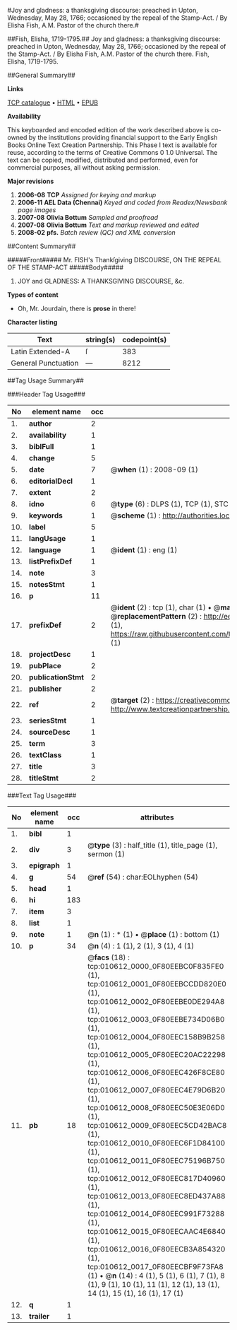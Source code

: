 #Joy and gladness: a thanksgiving discourse: preached in Upton, Wednesday, May 28, 1766; occasioned by the repeal of the Stamp-Act. / By Elisha Fish, A.M. Pastor of the church there.#

##Fish, Elisha, 1719-1795.##
Joy and gladness: a thanksgiving discourse: preached in Upton, Wednesday, May 28, 1766; occasioned by the repeal of the Stamp-Act. / By Elisha Fish, A.M. Pastor of the church there.
Fish, Elisha, 1719-1795.

##General Summary##

**Links**

[TCP catalogue](http://www.ota.ox.ac.uk/tcp/)  • 
[HTML](http://tei.it.ox.ac.uk/tcp/Texts-HTML/free/N08/N08310.html)  • 
[EPUB](http://tei.it.ox.ac.uk/tcp/Texts-EPUB/free/N08/N08310.epub)

**Availability**

This keyboarded and encoded edition of the
	       work described above is co-owned by the institutions
	       providing financial support to the Early English Books
	       Online Text Creation Partnership. This Phase I text is
	       available for reuse, according to the terms of Creative
	       Commons 0 1.0 Universal. The text can be copied,
	       modified, distributed and performed, even for
	       commercial purposes, all without asking permission.

**Major revisions**

1. __2006-08__ __TCP__ *Assigned for keying and markup*
1. __2006-11__ __AEL Data (Chennai)__ *Keyed and coded from Readex/Newsbank page images*
1. __2007-08__ __Olivia Bottum__ *Sampled and proofread*
1. __2007-08__ __Olivia Bottum__ *Text and markup reviewed and edited*
1. __2008-02__ __pfs.__ *Batch review (QC) and XML conversion*

##Content Summary##

#####Front#####
Mr. FISH's Thankſgiving DISCOURSE, ON THE REPEAL OF THE STAMP-ACT
#####Body#####

1. JOY and GLADNESS: A THANKSGIVING DISCOURSE, &c.

**Types of content**

  * Oh, Mr. Jourdain, there is **prose** in there!

**Character listing**


|Text|string(s)|codepoint(s)|
|---|---|---|
|Latin Extended-A|ſ|383|
|General Punctuation|—|8212|

##Tag Usage Summary##

###Header Tag Usage###

|No|element name|occ|attributes|
|---|---|---|---|
|1.|__author__|2||
|2.|__availability__|1||
|3.|__biblFull__|1||
|4.|__change__|5||
|5.|__date__|7| @__when__ (1) : 2008-09 (1)|
|6.|__editorialDecl__|1||
|7.|__extent__|2||
|8.|__idno__|6| @__type__ (6) : DLPS (1), TCP (1), STC (1), NOTIS (1), IMAGE-SET (1), EVANS-CITATION (1)|
|9.|__keywords__|1| @__scheme__ (1) : http://authorities.loc.gov/ (1)|
|10.|__label__|5||
|11.|__langUsage__|1||
|12.|__language__|1| @__ident__ (1) : eng (1)|
|13.|__listPrefixDef__|1||
|14.|__note__|3||
|15.|__notesStmt__|1||
|16.|__p__|11||
|17.|__prefixDef__|2| @__ident__ (2) : tcp (1), char (1)  •  @__matchPattern__ (2) : ([0-9\-]+):([0-9IVX]+) (1), (.+) (1)  •  @__replacementPattern__ (2) : http://eebo.chadwyck.com/downloadtiff?vid=$1&page=$2 (1), https://raw.githubusercontent.com/textcreationpartnership/Texts/master/tcpchars.xml#$1 (1)|
|18.|__projectDesc__|1||
|19.|__pubPlace__|2||
|20.|__publicationStmt__|2||
|21.|__publisher__|2||
|22.|__ref__|2| @__target__ (2) : https://creativecommons.org/publicdomain/zero/1.0/ (1), http://www.textcreationpartnership.org/docs/. (1)|
|23.|__seriesStmt__|1||
|24.|__sourceDesc__|1||
|25.|__term__|3||
|26.|__textClass__|1||
|27.|__title__|3||
|28.|__titleStmt__|2||


###Text Tag Usage###

|No|element name|occ|attributes|
|---|---|---|---|
|1.|__bibl__|1||
|2.|__div__|3| @__type__ (3) : half_title (1), title_page (1), sermon (1)|
|3.|__epigraph__|1||
|4.|__g__|54| @__ref__ (54) : char:EOLhyphen (54)|
|5.|__head__|1||
|6.|__hi__|183||
|7.|__item__|3||
|8.|__list__|1||
|9.|__note__|1| @__n__ (1) : * (1)  •  @__place__ (1) : bottom (1)|
|10.|__p__|34| @__n__ (4) : 1 (1), 2 (1), 3 (1), 4 (1)|
|11.|__pb__|18| @__facs__ (18) : tcp:010612_0000_0F80EEBC0F835FE0 (1), tcp:010612_0001_0F80EEBCCDD820E0 (1), tcp:010612_0002_0F80EEBE0DE294A8 (1), tcp:010612_0003_0F80EEBE734D06B0 (1), tcp:010612_0004_0F80EEC158B9B258 (1), tcp:010612_0005_0F80EEC20AC22298 (1), tcp:010612_0006_0F80EEC426F8CE80 (1), tcp:010612_0007_0F80EEC4E79D6B20 (1), tcp:010612_0008_0F80EEC50E3E06D0 (1), tcp:010612_0009_0F80EEC5CD42BAC8 (1), tcp:010612_0010_0F80EEC6F1D84100 (1), tcp:010612_0011_0F80EEC75196B750 (1), tcp:010612_0012_0F80EEC817D40960 (1), tcp:010612_0013_0F80EEC8ED437A88 (1), tcp:010612_0014_0F80EEC991F73288 (1), tcp:010612_0015_0F80EECAAC4E6840 (1), tcp:010612_0016_0F80EECB3A854320 (1), tcp:010612_0017_0F80EECBF9F73FA8 (1)  •  @__n__ (14) : 4 (1), 5 (1), 6 (1), 7 (1), 8 (1), 9 (1), 10 (1), 11 (1), 12 (1), 13 (1), 14 (1), 15 (1), 16 (1), 17 (1)|
|12.|__q__|1||
|13.|__trailer__|1||
